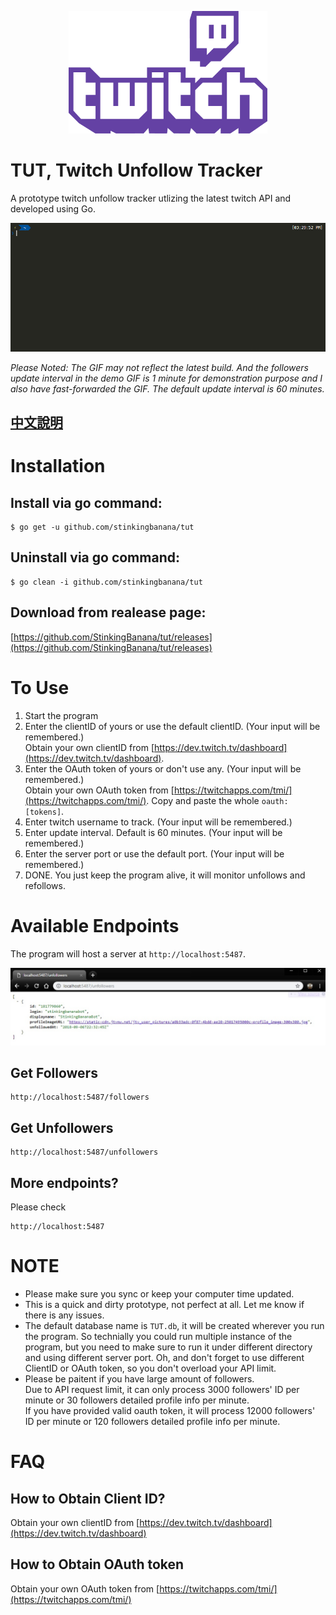 <p align="center"><a href="https://www.twitch.tv/" target="_blank" rel="noopener noreferrer"><img src="doc/Combo_Purple_RGB.png" height="196" alt="Twitch TV logo"></a></p>

# TUT, Twitch Unfollow Tracker
A prototype twitch unfollow tracker utlizing the latest twitch API and developed using Go.
<p align="center"><img src="doc/tut.gif" alt="TUT demo"></p>

_Please Noted: The GIF may not reflect the latest build. And the followers update interval in the demo GIF is 1 minute for demonstration purpose and I also have fast-forwarded the GIF. The default update interval is 60 minutes._

## [中文說明](https://github.com/StinkingBanana/tut/wiki/Chinese-%E4%B8%AD%E6%96%87%E8%AA%AA%E6%98%8E)

# Installation
## Install via go command:
```
$ go get -u github.com/stinkingbanana/tut
```
## Uninstall via go command:
```
$ go clean -i github.com/stinkingbanana/tut
```

## Download from realease page:  
[https://github.com/StinkingBanana/tut/releases](https://github.com/StinkingBanana/tut/releases)

# To Use

1. Start the program 
2. Enter the clientID of yours or use the default clientID. (Your input will be remembered.)  
Obtain your own clientID from [https://dev.twitch.tv/dashboard](https://dev.twitch.tv/dashboard).  
3. Enter the OAuth token of yours or don't use any. (Your input will be remembered.)  
Obtain your own OAuth token from [https://twitchapps.com/tmi/](https://twitchapps.com/tmi/). Copy and paste the whole ```oauth:[tokens]```.  
4. Enter twitch username to track. (Your input will be remembered.)
5. Enter update interval. Default is 60 minutes. (Your input will be remembered.)
6. Enter the server port or use the default port. (Your input will be remembered.)
7. DONE. You just keep the program alive, it will monitor unfollows and refollows.

# Available Endpoints
The program will host a server at ```http://localhost:5487```.
<p align="center"><img src="doc/getunfollowers.jpg" alt="TUT endpoints demo"></p>

## Get Followers
```
http://localhost:5487/followers
```

## Get Unfollowers
```
http://localhost:5487/unfollowers
```

## More endpoints?
Please check
```
http://localhost:5487
```

# NOTE
* Please make sure you sync or keep your computer time updated.
* This is a quick and dirty prototype, not perfect at all. Let me know if there is any issues.
* The default database name is ```TUT.db```, it will be created wherever you run the program. 
So technially you could run multiple instance of the program, but you need to make sure to run it under different directory and using different server port.
Oh, and don't forget to use different ClientID or OAuth token, so you don't overload your API limit.
* Please be paitent if you have large amount of followers.  
Due to API request limit, it can only process 3000 followers' ID per minute or 30 followers detailed profile info per minute.  
If you have provided valid oauth token, it will process 12000 followers' ID per minute or 120 followers detailed profile info per minute.

# FAQ
## How to Obtain Client ID?
Obtain your own clientID from [https://dev.twitch.tv/dashboard](https://dev.twitch.tv/dashboard)

## How to Obtain OAuth token
Obtain your own OAuth token from [https://twitchapps.com/tmi/](https://twitchapps.com/tmi/)